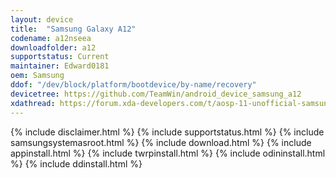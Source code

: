 ```yaml
---
layout: device
title:  "Samsung Galaxy A12"
codename: a12nseea
downloadfolder: a12
supportstatus: Current
maintainer: Edward0181
oem: Samsung
ddof: "/dev/block/platform/bootdevice/by-name/recovery"
devicetree: https://github.com/TeamWin/android_device_samsung_a12
xdathread: https://forum.xda-developers.com/t/aosp-11-unofficial-samsung-sm-a125f-twrp.4317131/
---
```

{% include disclaimer.html %}
{% include supportstatus.html %}
{% include samsungsystemasroot.html %}
{% include download.html %}
{% include appinstall.html %}
{% include twrpinstall.html %}
{% include odininstall.html %}
{% include ddinstall.html %}